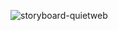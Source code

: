 ![storyboard-quietweb](https://github.com/user-attachments/assets/581e993c-8a1a-4ffe-9967-6e93e2604e07)
